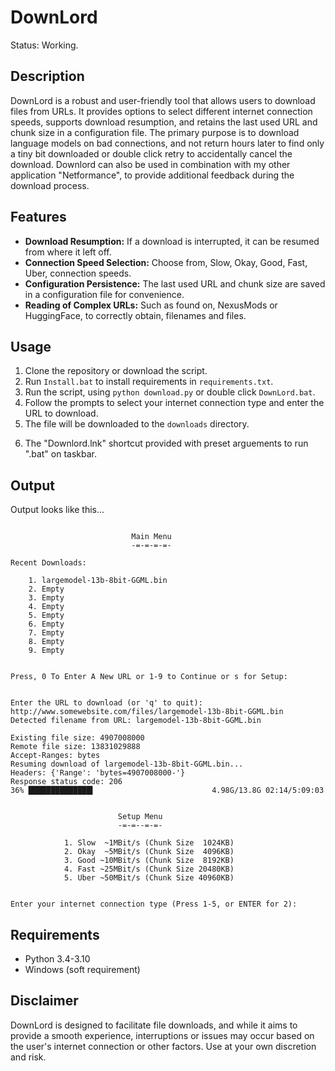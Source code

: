 # DownLord
Status: Working.

## Description

DownLord is a robust and user-friendly tool that allows users to download files from URLs. It provides options to select different internet connection speeds, supports download resumption, and retains the last used URL and chunk size in a configuration file. The primary purpose is to download language models on bad connections, and not return hours later to find only a tiny bit downloaded or double click retry to accidentally cancel the download. Downlord can also be used in combination with my other application "Netformance", to provide additional feedback during the download process.

## Features

* **Download Resumption:** If a download is interrupted, it can be resumed from where it left off.
* **Connection Speed Selection:** Choose from, Slow, Okay, Good, Fast, Uber, connection speeds.
* **Configuration Persistence:** The last used URL and chunk size are saved in a configuration file for convenience.
* **Reading of Complex URLs:** Such as found on, NexusMods or HuggingFace, to correctly obtain, filenames and files.

## Usage

1. Clone the repository or download the script.
2. Run `Install.bat` to install requirements in `requirements.txt`.
3. Run the script, using `python download.py` or double click `DownLord.bat`.
4. Follow the prompts to select your internet connection type and enter the URL to download.
5. The file will be downloaded to the `downloads` directory.
6) The "Downlord.lnk" shortcut provided with preset arguements to run ".bat" on taskbar.

## Output

Output looks like this...

```

                           Main Menu
                           -=-=-=-=-

Recent Downloads:

    1. largemodel-13b-8bit-GGML.bin
    2. Empty
    3. Empty
    4. Empty
    5. Empty
    6. Empty
    7. Empty
    8. Empty
    9. Empty


Press, 0 To Enter A New URL or 1-9 to Continue or s for Setup:

```
```

Enter the URL to download (or 'q' to quit): http://www.somewebsite.com/files/largemodel-13b-8bit-GGML.bin
Detected filename from URL: largemodel-13b-8bit-GGML.bin

Existing file size: 4907008000
Remote file size: 13831029888
Accept-Ranges: bytes
Resuming download of largemodel-13b-8bit-GGML.bin...
Headers: {'Range': 'bytes=4907008000-'}
Response status code: 206
36% ██████████████▍                          4.98G/13.8G 02:14/5:09:03

```
```

                        Setup Menu
                        -=-=--=-=-

            1. Slow  ~1MBit/s (Chunk Size  1024KB)
            2. Okay  ~5MBit/s (Chunk Size  4096KB)
            3. Good ~10MBit/s (Chunk Size  8192KB)
            4. Fast ~25MBit/s (Chunk Size 20480KB)
            5. Uber ~50MBit/s (Chunk Size 40960KB)


Enter your internet connection type (Press 1-5, or ENTER for 2):

```

## Requirements

- Python 3.4-3.10
- Windows (soft requirement)

## Disclaimer

DownLord is designed to facilitate file downloads, and while it aims to provide a smooth experience, interruptions or issues may occur based on the user's internet connection or other factors. Use at your own discretion and risk.
